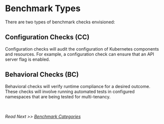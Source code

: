 # Benchmark Types

There are two types of benchmark checks envisioned:

## Configuration Checks (CC)

Configuration checks will audit the configuration of Kubernetes components and resources. For example, a configuration check can ensure that an API server flag is enabled.


## Behavioral Checks (BC)

Behavioral checks will verify runtime compliance for a desired outcome. These checks will involve running automated tests in configured namespaces that are being tested for multi-tenancy.

<br/><br/>
*Read Next >> [Benchmark Categories](categories.md)*
